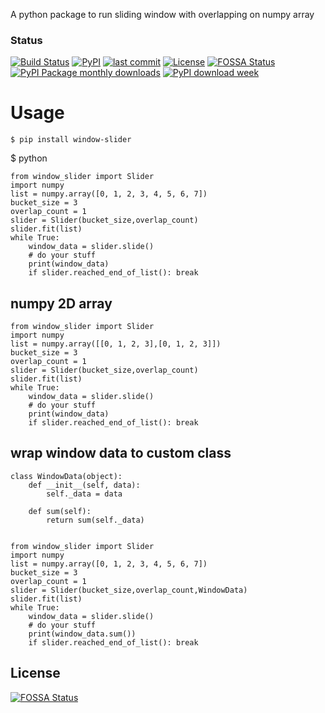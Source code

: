 A python package to run sliding window with overlapping on numpy array

### Status
[![Build Status](https://travis-ci.org/imravishar/sliding_window.svg?branch=master)](https://travis-ci.org/imravishar/sliding_window)
[![PyPI](https://img.shields.io/pypi/v/window-slider.svg)](https://pypi.python.org/pypi/window-slider)
[![last commit](https://img.shields.io/github/last-commit/imravishar/sliding_window.svg?label=last%20commit)](https://github.com/imravishar/sliding_window/commits/master)
[![License](https://img.shields.io/hexpm/l/plug.svg)](https://tldrlegal.com/license/apache-license-2.0-(apache-2.0))
[![FOSSA Status](https://app.fossa.io/api/projects/git%2Bgithub.com%2Fimravishar%2Fsliding_window.svg?type=shield)](https://app.fossa.io/projects/git%2Bgithub.com%2Fimravishar%2Fsliding_window?ref=badge_shield)
[![PyPI Package monthly downloads](https://img.shields.io/pypi/dm/window-slider.svg?style=flat)](https://pypi.python.org/pypi/window-slider)
[![PyPI download week](https://img.shields.io/pypi/dw/window-slider.svg)](https://pypi.python.org/pypi/window-slider/)

**Usage**
=========
    $ pip install window-slider
    
$ python

    from window_slider import Slider
    import numpy
    list = numpy.array([0, 1, 2, 3, 4, 5, 6, 7])
    bucket_size = 3
    overlap_count = 1
    slider = Slider(bucket_size,overlap_count)
    slider.fit(list)       
    while True:
        window_data = slider.slide()
        # do your stuff
        print(window_data)
        if slider.reached_end_of_list(): break

numpy 2D array
-
    from window_slider import Slider
    import numpy
    list = numpy.array([[0, 1, 2, 3],[0, 1, 2, 3]])
    bucket_size = 3
    overlap_count = 1
    slider = Slider(bucket_size,overlap_count)
    slider.fit(list)       
    while True:
        window_data = slider.slide()
        # do your stuff
        print(window_data)
        if slider.reached_end_of_list(): break

wrap window data to custom class
-
    class WindowData(object):
        def __init__(self, data):
            self._data = data
        
        def sum(self):
            return sum(self._data)
            
    
    from window_slider import Slider
    import numpy
    list = numpy.array([0, 1, 2, 3, 4, 5, 6, 7])
    bucket_size = 3
    overlap_count = 1
    slider = Slider(bucket_size,overlap_count,WindowData)
    slider.fit(list)       
    while True:
        window_data = slider.slide()
        # do your stuff
        print(window_data.sum())
        if slider.reached_end_of_list(): break


## License
[![FOSSA Status](https://app.fossa.io/api/projects/git%2Bgithub.com%2Fimravishar%2Fsliding_window.svg?type=large)](https://app.fossa.io/projects/git%2Bgithub.com%2Fimravishar%2Fsliding_window?ref=badge_large)
